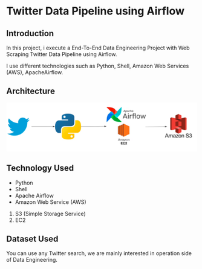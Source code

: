 # Twitter Data Pipeline using Airflow

## Introduction 
In this project, i execute a End-To-End Data Engineering Project with Web Scraping Twitter Data Pipeline using Airflow.

I use different technologies such as Python, Shell, Amazon Web Services (AWS), ApacheAirflow.

## Architecture 
<img src="Architecture.jpg">

## Technology Used
- Python
- Shell
- Apache Airflow
- Amazon Web Service (AWS)
1. S3 (Simple Storage Service)
2. EC2


## Dataset Used
You can use any Twitter search, we are mainly interested in operation side of Data Engineering.
